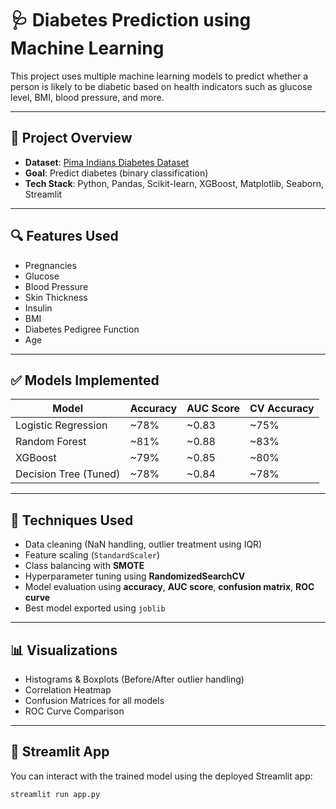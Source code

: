 # 🩺 Diabetes Prediction using Machine Learning

This project uses multiple machine learning models to predict whether a person is likely to be diabetic based on health indicators such as glucose level, BMI, blood pressure, and more.

---

## 📌 Project Overview

- **Dataset**: [Pima Indians Diabetes Dataset](https://www.kaggle.com/datasets/uciml/pima-indians-diabetes-database)
- **Goal**: Predict diabetes (binary classification)
- **Tech Stack**: Python, Pandas, Scikit-learn, XGBoost, Matplotlib, Seaborn, Streamlit

---

## 🔍 Features Used
- Pregnancies
- Glucose
- Blood Pressure
- Skin Thickness
- Insulin
- BMI
- Diabetes Pedigree Function
- Age

---

## ✅ Models Implemented
| Model                 | Accuracy | AUC Score | CV Accuracy |
|----------------------|----------|-----------|--------------|
| Logistic Regression  | ~78%     | ~0.83     | ~75%         |
| Random Forest        | ~81%     | ~0.88     | ~83%         |
| XGBoost              | ~79%     | ~0.85     | ~80%         |
| Decision Tree (Tuned)| ~78%     | ~0.84     | ~78%         |

---

## 🔧 Techniques Used

- Data cleaning (NaN handling, outlier treatment using IQR)
- Feature scaling (`StandardScaler`)
- Class balancing with **SMOTE**
- Hyperparameter tuning using **RandomizedSearchCV**
- Model evaluation using **accuracy**, **AUC score**, **confusion matrix**, **ROC curve**
- Best model exported using `joblib`

---

## 📊 Visualizations

- Histograms & Boxplots (Before/After outlier handling)
- Correlation Heatmap
- Confusion Matrices for all models
- ROC Curve Comparison

---

## 🚀 Streamlit App

You can interact with the trained model using the deployed Streamlit app:
```bash
streamlit run app.py
